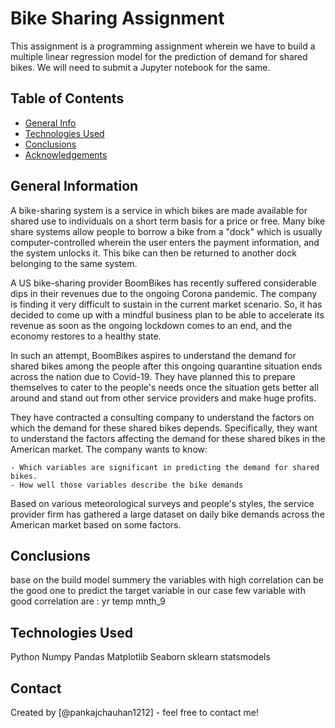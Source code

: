 # Bike Sharing Assignment
This assignment is a programming assignment wherein we have to build a multiple linear regression model for the 
prediction of demand for shared bikes. We will need to submit a Jupyter notebook for the same.


## Table of Contents
* [General Info](#general-information)
* [Technologies Used](#technologies-used)
* [Conclusions](#conclusions)
* [Acknowledgements](#acknowledgements)

<!-- You can include any other section that is pertinent to your problem -->

## General Information


A bike-sharing system is a service in which bikes are made available for shared use to individuals on a short term basis for a price or free. 
Many bike share systems allow people to borrow a bike from a "dock" which is usually computer-controlled wherein the user enters the payment information, 
and the system unlocks it. This bike can then be returned to another dock belonging to the same system.

A US bike-sharing provider BoomBikes has recently suffered considerable dips in their revenues due to the ongoing Corona pandemic. 
The company is finding it very difficult to sustain in the current market scenario. So, it has decided to come up with a mindful business 
plan to be able to accelerate its revenue as soon as the ongoing lockdown comes to an end, and the economy restores to a healthy state.

In such an attempt, BoomBikes aspires to understand the demand for shared bikes among the people after this ongoing 
quarantine situation ends across the nation due to Covid-19. They have planned this to prepare themselves to cater to 
the people's needs once the situation gets better all around and stand out from other service providers and make huge profits.

They have contracted a consulting company to understand the factors on which the demand for these shared bikes depends. 
Specifically, they want to understand the factors affecting the demand for these shared bikes in the American market. 
The company wants to know:

	- Which variables are significant in predicting the demand for shared bikes.
	- How well those variables describe the bike demands

Based on various meteorological surveys and people's styles, the service provider firm has gathered a large dataset on daily bike demands across the American 
market based on some factors. 

<!-- You don't have to answer all the questions - just the ones relevant to your project. -->

## Conclusions
base on the build model summery the variables with high correlation can be the good one to predict the target variable 
in our case few variable with good correlation are :
yr
temp
mnth_9 

<!-- You don't have to answer all the questions - just the ones relevant to your project. -->


## Technologies Used

Python 
Numpy 
Pandas
Matplotlib 
Seaborn 
sklearn 
statsmodels 


## Contact
Created by [@pankajchauhan1212] - feel free to contact me!

